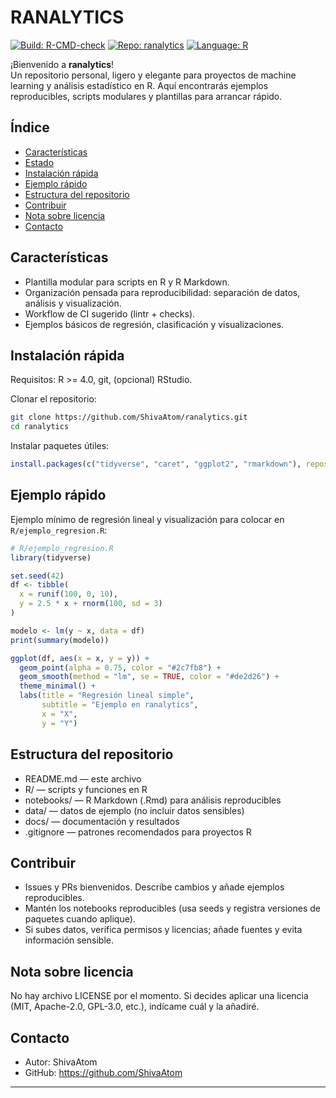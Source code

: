 # RANALYTICS

[![Build: R-CMD-check](https://github.com/ShivaAtom/ranalytics/actions/workflows/r-check.yml/badge.svg)](https://github.com/ShivaAtom/ranalytics/actions)
[![Repo: ranalytics](https://img.shields.io/badge/repo-ranalytics-blue.svg)](https://github.com/ShivaAtom/ranalytics)
[![Language: R](https://img.shields.io/badge/language-R-276DC3.svg)](https://www.r-project.org/)

¡Bienvenido a **ranalytics**!  
Un repositorio personal, ligero y elegante para proyectos de machine learning y análisis estadístico en R. Aquí encontrarás ejemplos reproducibles, scripts modulares y plantillas para arrancar rápido.

## Índice
- [Características](#caracter%C3%ADsticas)
- [Estado](#estado)
- [Instalación rápida](#instalaci%C3%B3n-r%C3%A1pida)
- [Ejemplo rápido](#ejemplo-r%C3%A1pido)
- [Estructura del repositorio](#estructura-del-repositorio)
- [Contribuir](#contribuir)
- [Nota sobre licencia](#nota-sobre-licencia)
- [Contacto](#contacto)

## Características
- Plantilla modular para scripts en R y R Markdown.
- Organización pensada para reproducibilidad: separación de datos, análisis y visualización.
- Workflow de CI sugerido (lintr + checks).
- Ejemplos básicos de regresión, clasificación y visualizaciones.

## Instalación rápida
Requisitos: R >= 4.0, git, (opcional) RStudio.

Clonar el repositorio:
```bash
git clone https://github.com/ShivaAtom/ranalytics.git
cd ranalytics
```

Instalar paquetes útiles:
```r
install.packages(c("tidyverse", "caret", "ggplot2", "rmarkdown"), repos = "https://cloud.r-project.org")
```

## Ejemplo rápido
Ejemplo mínimo de regresión lineal y visualización para colocar en `R/ejemplo_regresion.R`:

```r
# R/ejemplo_regresion.R
library(tidyverse)

set.seed(42)
df <- tibble(
  x = runif(100, 0, 10),
  y = 2.5 * x + rnorm(100, sd = 3)
)

modelo <- lm(y ~ x, data = df)
print(summary(modelo))

ggplot(df, aes(x = x, y = y)) +
  geom_point(alpha = 0.75, color = "#2c7fb8") +
  geom_smooth(method = "lm", se = TRUE, color = "#de2d26") +
  theme_minimal() +
  labs(title = "Regresión lineal simple",
       subtitle = "Ejemplo en ranalytics",
       x = "X",
       y = "Y")
```

## Estructura del repositorio
- README.md — este archivo
- R/ — scripts y funciones en R
- notebooks/ — R Markdown (.Rmd) para análisis reproducibles
- data/ — datos de ejemplo (no incluir datos sensibles)
- docs/ — documentación y resultados
- .gitignore — patrones recomendados para proyectos R

## Contribuir
- Issues y PRs bienvenidos. Describe cambios y añade ejemplos reproducibles.
- Mantén los notebooks reproducibles (usa seeds y registra versiones de paquetes cuando aplique).
- Si subes datos, verifica permisos y licencias; añade fuentes y evita información sensible.

## Nota sobre licencia
No hay archivo LICENSE por el momento. Si decides aplicar una licencia (MIT, Apache-2.0, GPL-3.0, etc.), indícame cuál y la añadiré.

## Contacto
- Autor: ShivaAtom  
- GitHub: https://github.com/ShivaAtom

---
